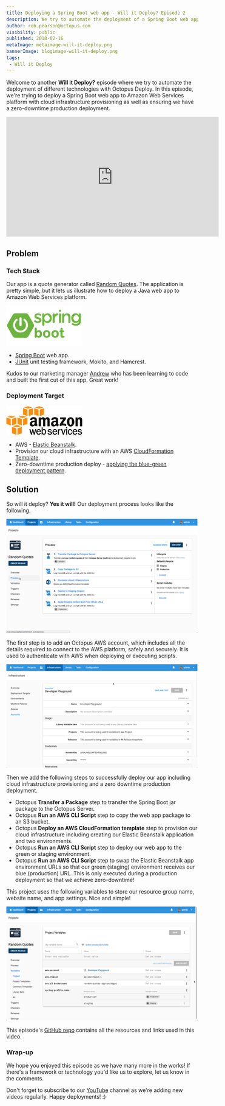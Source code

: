 ```yaml
---
title: Deploying a Spring Boot web app - Will it Deploy? Episode 2
description: We try to automate the deployment of a Spring Boot web app AWS Elastic Beanstalk with infrastructure provisioning and zero production downtime.
author: rob.pearson@octopus.com
visibility: public
published: 2018-02-16
metaImage: metaimage-will-it-deploy.png
bannerImage: blogimage-will-it-deploy.png
tags:
 - Will it Deploy
---
```


Welcome to another **Will it Deploy?** episode where we try to automate the deployment of different technologies with Octopus Deploy.  In this episode, we're trying to deploy a Spring Boot web app to Amazon Web Services platform with cloud infrastructure provisioning as well as ensuring we have a zero-downtime production deployment.

<iframe width="560" height="315" src="https://www.youtube.com/embed/Pd2Wya6kvIU" frameborder="0" allow="autoplay; encrypted-media" allowfullscreen></iframe>

## Problem

### Tech Stack

Our app is a quote generator called [Random Quotes](https://github.com/OctopusSamples/WillItDeploy-Episode002). The application is pretty simple, but it lets us illustrate how to deploy a Java web app to Amazon Web Services platform.

![Spring Boot logo](spring-boot-logo.png "width=200")

* [Spring Boot](https://projects.spring.io/spring-boot/) web app.
* [JUnit](http://junit.org/) unit testing framework, Mokito, and Hamcrest.

Kudos to our marketing manager [Andrew](https://twitter.com/andrewmaherbne) who has been learning to code and built the first cut of this app. Great work! 

### Deployment Target

![Amazon web services logo](aws-logo.png "width=200")

* AWS - [Elastic Beanstalk](https://aws.amazon.com/elasticbeanstalk/).
* Provision our cloud infrastructure with an AWS [CloudFormation Template](https://aws.amazon.com/cloudformation/).
* Zero-downtime production deploy - [applying the blue-green deployment pattern](https://octopus.com/docs/deployment-patterns/blue-green-deployments).

## Solution

So will it deploy? **Yes it will!** Our deployment process looks like the following.

![Octopus deployment process](deployment-process.png "width=500")

The first step is to add an Octopus AWS account, which includes all the details required to connect to the AWS platform, safely and securely. It is used to authenticate with AWS when deploying or executing scripts.

![AWS Account details](aws-account.png "width=500")

Then we add the following steps to successfully deploy our app including cloud infrastructure provisioning and a zero downtime production deployment.

- Octopus **Transfer a Package** step to transfer the Spring Boot jar package to the Octopus Server.
- Octopus **Run an AWS CLI Script** step to copy the web app package to an S3 bucket.
- Octopus **Deploy an AWS CloudFormation template** step to provision our cloud infrastructure including creating our Elastic Beanstalk application and two environments.
- Octopus **Run an AWS CLI Script** step to deploy our web app to the green or staging environment.
- Octopus **Run an AWS CLI Script** step to swap the Elastic Beanstalk app environment URLs so that our green (staging) environment receives our blue (production) URL. This is only executed during a production deployment so that we achieve zero-downtime!

This project uses the following variables to store our resource group name, website name, and app settings. Nice and simple!

![Project variables](project-variables.png "width=500")

This episode's [GitHub repo](https://github.com/OctopusSamples/WillItDeploy-Episode002) contains all the resources and links used in this video.

### Wrap-up

We hope you enjoyed this episode as we have many more in the works! If there's a framework or technology you'd like us to explore, let us know in the comments.

Don't forget to subscribe to our [YouTube](https://youtube.com/octopusdeploy) channel as we're adding new videos regularly. Happy deployments! :)
